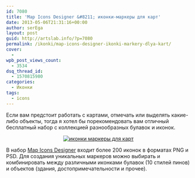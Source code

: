 ```yaml
---
id: 7080
title: 'Map Icons Designer &#8211; иконки-маркеры для карт'
date: 2013-05-06T21:31:16+00:00
author: serEga
layout: post
guid: http://artslab.info/?p=7080
permalink: /ikonki/map-icons-designer-ikonki-markery-dlya-kart/
cover:
  -
wpb_post_views_count:
  - 3534
dsq_thread_id:
  - 1570815980
categories:
  - Иконки
tags:
  - icons
---
```

Если вам предстоит работать с картами, отмечать или выделять какие-либо объекты, тогда я хотел бы порекомендовать вам отличный бесплатный набор с коллекцией разнообразных булавок и иконок.

<center>
  <a href="http://googledrive.com/host/0B9lHVSSSdxdxd0hjdUdmRzY3Tjg/map_icons.jpg"><img src="http://googledrive.com/host/0B9lHVSSSdxdxd0hjdUdmRzY3Tjg/map_icons-300x164.jpg" alt="иконки маркеры для карт" class="aligncenter size-medium wp-image-7081" srcset="http://googledrive.com/host/0B9lHVSSSdxdxd0hjdUdmRzY3Tjg/map_icons-300x164.jpg 300w, http://googledrive.com/host/0B9lHVSSSdxdxd0hjdUdmRzY3Tjg/map_icons-1024x560.jpg 1024w, http://googledrive.com/host/0B9lHVSSSdxdxd0hjdUdmRzY3Tjg/map_icons.jpg 1066w" sizes="(max-width: 300px) 100vw, 300px" /></a>
</center>

В набор [Map Icons Designer](http://www.webiconset.com/map-icons/) входит более 200 иконок в форматах PNG и PSD. Для создания уникальных маркеров можно выбирать и комбинировать между различными иконками булавок (10 стилей пинов) и объектов (здания, достопримечательности и прочее).